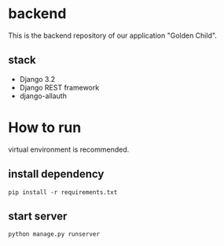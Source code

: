 # backend

This is the backend repository of our application "Golden Child".
## stack
* Django 3.2
* Django REST framework
* django-allauth

# How to run
virtual environment is recommended.
## install dependency
```
pip install -r requirements.txt
```
## start server
```
python manage.py runserver
```
